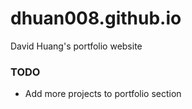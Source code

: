 # dhuan008.github.io

David Huang's portfolio website

### TODO ###
- Add more projects to portfolio section
